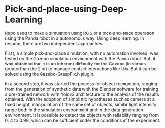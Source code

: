# Pick-and-place-using-Deep-Learning
Repo used to make a simulation using ROS of a pick-and-place operation using the Panda robot in a autonomous way. Using deep learning. In resume, there are two independent approaches.

First, a simple pick-and-place simulation, with no automation involved, was tested on the Gazebo simulation environment with the Panda robot. But, it was obtained that it is an inherent difficulty for the Gazebo (in verses greaterthan the 2nd) to manage contact interactions like this. But it can be solved using  the  Gazebo-GraspFix.h  plugin.   

In  a  second  step,  it was  started  the  process  for  object recognition, ranging from the generation of synthetic data with the Blender software for training a pre-trained network with Yolov3 architecture to the analysis of the results obtained.  With the adoption of simplistic hypotheses such as camera at a fixed height, manipulation of the same set of objects, similar light intensity range both in the simulation environment and in the data generation environment. It is possible to detect the objects with reliability ranging from 0. 4 to 0.98, which can be sufficient under the conditions of the experiment.
